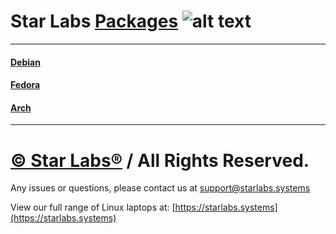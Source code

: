 # Star Labs [Packages](https://github.com/StarLabsLtd/packages/) ![alt text](https://cdn.shopify.com/s/files/1/2059/5897/files/Star_50x.png?v=1513954416 "Star Labs Systems")
---

#### [Debian](https://github.com/StarLabsLtd/packages/tree/main/Debian/11)
#### [Fedora](https://github.com/StarLabsLtd/packages/tree/main/Fedora/35)
#### [Arch](https://github.com/StarLabsLtd/packages/tree/main/Arch)
---
# [© Star Labs®](https://starlabs.systems) / All Rights Reserved.
Any issues or questions, please contact us at [support@starlabs.systems](mailto:supportstarlabs.systems)

View our full range of Linux laptops at: [https://starlabs.systems](https://starlabs.systems)
